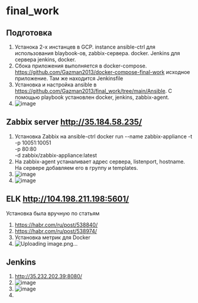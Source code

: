 # final_work
## Подготовка 
1. Устанока 2-х инстанцев в GCP. instance ansible-ctrl для использования blaybook-ов, zabbix-сервера. docker. Jenkins для сервера jenkins, docker.  
2. Сбока приложения выполняется в docker-compose. https://github.com/Gazman2013/docker-compose-final-work исходное приложение. Там же находится Jenkinsfile
3. Установка и настройка ansible в https://github.com/Gazman2013/final_work/tree/main/Ansible. С помощью playbook установлен docker, jenkins, zabbix-agent.
4. ![image](https://user-images.githubusercontent.com/78871778/114749849-09afcb80-9d5c-11eb-92d9-794f6c872261.png)

## Zabbix server http://35.184.58.235/
1. Установка Zabbix на ansible-ctrl 
docker run --name zabbix-appliance -t \
      -p 10051:10051 \
      -p 80:80 \
      -d zabbix/zabbix-appliance:latest
2. На zabbix-agent устаналивает адрес сервера, listenport, hostname. На сервере добавляем его в группу и templates. 
3. ![image](https://user-images.githubusercontent.com/78871778/114745101-036b2080-9d57-11eb-99b7-75930d03a9c3.png)
4. ![image](https://user-images.githubusercontent.com/78871778/114746381-5b565700-9d58-11eb-9621-791c81f213c8.png)

## ELK http://104.198.211.198:5601/
Установка была вручную по статьям
1. https://habr.com/ru/post/538840/
2. https://habr.com/ru/post/538974/
3. Установка метрик для Docker
4. ![Uploading image.png…]()



## Jenkins 
1. http://35.232.202.39:8080/
2. ![image](https://user-images.githubusercontent.com/78871778/114750666-e6395080-9d5c-11eb-8e82-3c8c146aa40b.png)
3. ![image](https://user-images.githubusercontent.com/78871778/114750572-cd309f80-9d5c-11eb-871a-9d0a858c1d83.png)
4. 

